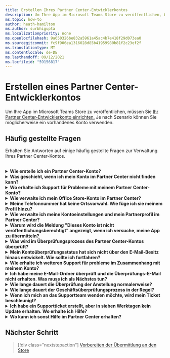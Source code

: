```yaml
---
title: Erstellen Ihres Partner Center-Entwicklerkontos
description: Um Ihre App im Microsoft Teams Store zu veröffentlichen, benötigen Sie ein Partner Center-Entwicklerkonto.
ms.topic: how-to
author: heath-hamilton
ms.author: surbhigupta
ms.localizationpriority: none
ms.openlocfilehash: 9a650326be832a5961a45ac4b7e418f29d073ea0
ms.sourcegitcommit: fc9f906ea1316028d85b41959980b81f2c23ef2f
ms.translationtype: MT
ms.contentlocale: de-DE
ms.lasthandoff: 09/12/2021
ms.locfileid: "59156817"
---
```

# <a name="create-a-partner-center-developer-account"></a>Erstellen eines Partner Center-Entwicklerkontos

Um Ihre App im Microsoft Teams Store zu veröffentlichen, müssen Sie [Ihr Partner Center-Entwicklerkonto einrichten.](/office/dev/store/open-a-developer-account) Je nach Szenario können Sie möglicherweise ein vorhandenes Konto verwenden.

## <a name="faq"></a>Häufig gestellte Fragen

Erhalten Sie Antworten auf einige häufig gestellte Fragen zur Verwaltung Ihres Partner Center-Kontos.

<br>

<details>

<summary><b>Wie erstelle ich ein Partner Center-Konto?</b></summary>

Sie können ein Partner Center-Konto auf eine der folgenden Arten erstellen:

* Wenn Sie noch nicht im Partner Center sind und nicht über ein Microsoft-Netzwerkkonto verfügen, [erstellen Sie ein Konto über die Partner Center-Registrierungsseite.](/office/dev/store/open-a-developer-account#create-an-account-using-the-partner-center-enrollment-page)
* Wenn Sie bereits im Microsoft Partner Network registriert sind, [erstellen Sie ein Konto direkt im Partner Center mithilfe vorhandener Microsoft Partner Center-Registrierungen.](/office/dev/store/open-a-developer-account#create-an-account-using-an-existing-partner-center-enrollment)

<br>

</details>

<details>

<summary><b>Was geschieht, wenn ich mein Konto im Partner Center nicht finden kann?</b></summary>

Öffnen Sie ein [Partner Center-Supportticket,](https://partner.microsoft.com/support/v2/?stage=1) und wählen Sie Folgendes aus:

| Menü | Option |
| -------   | -------  |
|Kategorie| Commercial Marketplace|
| Thema | Allgemeine Marketplace-Hilfe und Fragen zur Vorgehensweise |
| Subtopic| Office-Add-In |

<br>

</details>

<details>

<summary><b>Wo erhalte ich Support für Probleme mit meinem Partner Center-Konto?</b></summary>

Besuchen Sie die Supportseite der [Herausgeber,](https://aka.ms/marketplacepublishersupport) um nach Ihrem Problem zu suchen. Wenn die Anleitung nicht hilfreich ist, erstellen Sie ein [Partner Center-Supportticket.](/azure/marketplace/partner-center-portal/support#how-to-open-a-support-ticket)

<br>

</details>

<details>

<summary><b>Wie verwalte ich mein Office Store-Konto im Partner Center?</b></summary>

Weitere Informationen finden Sie [unter Verwalten Ihres Kontos über das Partner Center.](/office/dev/store/manage-account-settings-and-profile)

<br>

</details>

<details>

<summary><b>Meine Telefonnummer hat keine Ortsvorwahl. Wie füge ich sie meinem Profil hinzu?</b></summary>

Die Telefonnummer umfasst drei Teile: Landesvorwahl, Ortsvorwahl und Telefonnummer. Wenn Ihre Telefonnummer keine Ortsvorwahl enthält, lassen Sie das zweite Feld leer, und schließen Sie das dritte Feld ab.

<br>

</details>

<details>

<summary><b>Wie verwalte ich meine Kontoeinstellungen und mein Partnerprofil im Partner Center?</b></summary>

Weitere Informationen finden Sie unter [Verwalten von Kontoeinstellungen und Profilinformationen.](/windows/uwp/publish/manage-account-settings-and-profile#additional-settings-and-info)

<br>

</details>

<details>

<summary><b>Warum wird die Meldung "Dieses Konto ist nicht veröffentlichungsberechtigt" angezeigt, wenn ich versuche, meine App zu übermitteln?</b></summary>

Sie haben diese Fehlermeldung erhalten, da ihr [Kontoüberprüfungsstatus](/partner-center/verification-responses) aussteht. Überprüfen Sie Ihren Status im Partner [Center-Dashboard.](https://partner.microsoft.com/dashboard) Wählen Sie das **Zahnradsymbol Einstellungen** aus, und wählen Sie **"Entwicklereinstellungen > Konto > Kontoeinstellungen"** aus.

![Partner Center-Überprüfungsstatus](~/assets/images/partner-center-verification-status.png)

<br>

</details>

<details>

<summary><b>Was wird im Überprüfungsprozess des Partner Center-Kontos überprüft?</b></summary>

Es gibt drei Überprüfungsbereiche: **E-Mail-Besitz,** **Anstellung** und **Unternehmen.** Weitere Informationen finden Sie unter ["Überprüft" und "Reagieren".](/partner-center/verification-responses#what-is-verified-and-how-to-respond)

Wenn Sie der primäre Kontakt, globaler Administrator oder Kontoadministrator sind, können Sie den Überprüfungsstatus überwachen und den Fortschritt auf Ihrer Profilseite nachverfolgen.

Nach Abschluss des Überprüfungsprozesses ändert sich der Status Ihrer Registrierung auf der Profilseite von *"Ausstehend"* in *"Autorisiert".* Der primäre Kontakt erhält dann innerhalb weniger Werktage eine E-Mail von Microsoft.

<br>

</details>

<details>

<summary><b>Mein Kontoüberprüfungsstatus hat sich nicht über den E-Mail-Besitz hinaus entwickelt. Wie sollte ich fortfahren?</b></summary>

Während der Überprüfung des **E-Mail-Besitzes** wird eine Überprüfungs-E-Mail an den primären Kontakt gesendet. Überprüfen Sie den Posteingang Ihres primären Kontakts auf eine E-Mail von **maccount@microsoft.com** mit der erforderlichen **Betreffzeile": Überprüfen Sie Ihr E-Mail-Konto bei Microsoft,** und schließen Sie den E-Mail-Überprüfungsprozess ab. Die Überprüfungs-E-Mail wird an die Adresse gesendet, die in den Einstellungen Ihres Partner Center-Kontos aufgeführt ist.

Beachten Sie Folgendes zum E-Mail-Überprüfungsprozess:

* Der E-Mail-Überprüfungslink ist nur für sieben Tage gültig.
* Sie können anfordern, die E-Mail erneut zu senden, indem Sie ihre Partnerprofilseite besuchen und den **E-Mail-Link** zur Erneuten Überprüfung auswählen.
* Um sicherzustellen, dass Sie die E-Mail erhalten, **microsoft.com** sichere Liste als sichere Domäne, und überprüfen Sie Ihre Junk-E-Mail-Ordner.

<br>

</details>

<details>

<summary><b>Wie erhalte ich weiteren Support für probleme im Zusammenhang mit meinem Konto?</b></summary>

Weitere Informationen finden Sie [im Support für das Commercial Marketplace-Programm im Partner Center.](/azure/marketplace/partner-center-portal/support)

<br>

</details>

<details>

<summary><b>Ich habe meine E-Mail-Ordner überprüft und die Überprüfungs-E-Mail nicht erhalten. Was muss ich als Nächstes tun?</b></summary>

Versuchen Sie, das Problem durch folgende Maßnahme zu beheben:

* Überprüfen Sie Ihren Junk- oder Spamordner.
* Löschen Sie den Browsercache, wechseln Sie zu Ihrem Partner Center-Kontodashboard, und wählen Sie **Bestätigungs-E-Mail erneut senden** aus.
* Versuchen Sie, über einen anderen Browser auf den **E-Mail-Link** zur Erneuten Überprüfung zuzugreifen.
* Arbeiten Sie mit Ihrer IT-Abteilung, um sicherzustellen, dass die Überprüfungs-E-Mails nicht von Ihrem E-Mail-Server blockiert werden.
* Passen Sie den Spamfilter Ihres Servers so an, dass alle E-Mails von **maccount@microsoft.com** zugelassen oder sicher aufgelistet werden.

<br>

</details>

<details>

<summary><b>Wie lange dauert die Überprüfung der Anstellung normalerweise?</b></summary>

Wenn alle übermittelten Details korrekt sind, dauert die Überprüfung der Anstellung etwa zwei Stunden.

<br>

</details>

<details>

<summary><b>Wie lange dauert der Geschäftsüberprüfungsprozess in der Regel?</b></summary>

Wenn alle erforderlichen Dokumente übermittelt werden, dauert die Geschäftliche Überprüfung ein bis zwei Werktage, bis sie abgeschlossen ist.

<br>

</details>

<details>

<summary><b>Wenn ich mich an das Supportteam wenden möchte, wird mein Ticket beschleunigt?</b></summary>

Supporttickets werden in einer Woche aufgelöst. Suchen Sie nach Updates, die an die E-Mail gesendet wurden, die Sie beim Erstellen des Supporttickets angegeben haben.

<br>

</details>

<details>

<summary><b>Ich habe ein Supportticket erstellt, aber in sieben Werktagen kein Update erhalten. Wo erhalte ich Hilfe?</b></summary>

Senden Sie eine E-Mail mit den folgenden Details an <a href="mailto:teamsubm@microsoft.com">teamsubm@microsoft.com:</a>

* **Betreffzeile:** Partner Center-Kontoproblem für *Ihren App-Namen.*
* **E-Mail-Textkörper:**
    * Supportticketnummer.
    * Ihre Verkäufer-ID.
    * Screenshot des Problems (sofern möglich).

<br>

</details>

<details>

<summary><b>Wo kann ich sonst Hilfe im Partner Center erhalten?</b></summary>

Die folgenden Ressourcen können ebenfalls hilfreich sein:

* [Microsoft 365 Häufig gestellte Fragen zur App-Übermittlung.](/office/dev/store/appsource-submission-faq)
* [Dokumentation zum kommerziellen Marketplace.](/azure/marketplace/)

<br>

</details>

## <a name="next-step"></a>Nächster Schritt

> [!div class="nextstepaction"]
> [Vorbereiten der Übermittlung an den Store](~/concepts/deploy-and-publish/appsource/prepare/submission-checklist.md)
